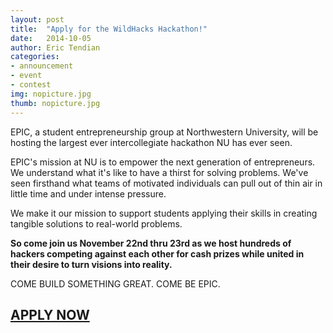 ```yaml
---
layout: post
title:  "Apply for the WildHacks Hackathon!"
date:   2014-10-05
author: Eric Tendian
categories: 
- announcement
- event
- contest
img: nopicture.jpg
thumb: nopicture.jpg
---
```


EPIC, a student entrepreneurship group at Northwestern University, will
be hosting the largest ever intercollegiate hackathon NU has ever seen.

EPIC's mission at NU is to empower the next generation of entrepreneurs.
We understand what it's like to have a thirst for solving problems.
We've seen firsthand what teams of motivated individuals can pull out of
thin air in little time and under intense pressure.

We make it our mission to support students applying their skills in
creating tangible solutions to real-world problems.

**So come join us November 22nd thru 23rd as we host hundreds of hackers competing
against each other for cash prizes while united in their desire to turn
visions into reality.**

COME BUILD SOMETHING GREAT. COME BE EPIC.

## [APPLY NOW](http://wildhacks.org/)

